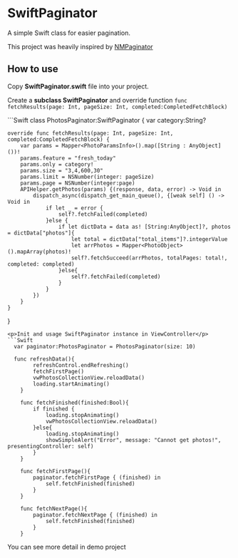 # SwiftPaginator
A simple Swift class for easier pagination.
<p>This project was heavily inspired by <a href="https://github.com/nmondollot/NMPaginator">NMPaginator</a></p> 

<h2>How to use</h2>
Copy <b>SwiftPaginator.swift</b> file into your project.
<p>Create a <b>subclass SwiftPaginator</b> and override function <code>func fetchResults(page: Int, pageSize: Int, completed:CompletedFetchBlock)</code></p>
```Swift
class PhotosPaginator:SwiftPaginator {
    var category:String?
    
    override func fetchResults(page: Int, pageSize: Int, completed:CompletedFetchBlock) {
        var params = Mapper<PhotoParamsInfo>().map([String : AnyObject]())!
        params.feature = "fresh_today"
        params.only = category!
        params.size = "3,4,600,30"
        params.limit = NSNumber(integer: pageSize)
        params.page = NSNumber(integer:page)
        APIHelper.getPhotos(params) {(response, data, error) -> Void in
            dispatch_async(dispatch_get_main_queue(), {[weak self] () -> Void in
                if let _ = error {
                    self?.fetchFailed(completed)
                }else {
                    if let dictData = data as! [String:AnyObject]?, photos = dictData["photos"]{
                        let total = dictData["total_items"]?.integerValue
                        let arrPhotos = Mapper<PhotoObject>().mapArray(photos)!
                        self?.fetchSucceed(arrPhotos, totalPages: total!, completed: completed)
                    }else{
                        self?.fetchFailed(completed)
                    }
                }
            })
        }
    }
}
```
<p>Init and usage SwiftPaginator instance in ViewController</p>
```Swift
  var paginator:PhotosPaginator = PhotosPaginator(size: 10)
  
  func refreshData(){
        refreshControl.endRefreshing()
        fetchFirstPage()
        vwPhotosCollectionView.reloadData()
        loading.startAnimating()
    }
    
    func fetchFinished(finished:Bool){
        if finished {
            loading.stopAnimating()
            vwPhotosCollectionView.reloadData()
        }else{
            loading.stopAnimating()
            showSimpleAlert("Error", message: "Cannot get photos!", presentingController: self)
        }
    }
    
    func fetchFirstPage(){
        paginator.fetchFirstPage { (finished) in
            self.fetchFinished(finished)
        }
    }
    
    func fetchNextPage(){
        paginator.fetchNextPage { (finished) in
            self.fetchFinished(finished)
        }
    }
```
<p>You can see more detail in demo project</p>
